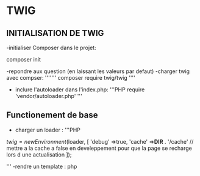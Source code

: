  # TWIG

 ## INITIALISATION DE TWIG

 -initialiser Composer dans le projet:
 
 composer init

 -repondre aux question (en laissant les valeurs par defaut)
 -charger twig avec compser: 
'''''''
 composer require twig/twig 
 ''''
 - inclure l'autoloader dans l'index.php:
 '''PHP 
 require 'vendor/autoloader.php'
'''


## Functionement de base

- charger un loader :
'''PHP

$twig = new Environment ($loader, [
    'debug' =>true,
    'cache' =>__DIR__ . '/cache' // mettre a la cache a false en develeppement pour que la page se recharge lors d une actualisation
]);

'''
-rendre un template : 
php
